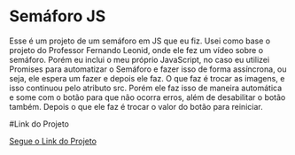 # Semáforo JS

Esse é um projeto de um semáforo em JS que eu fiz. Usei como base o projeto do Professor Fernando Leonid, onde ele fez um vídeo sobre o semáforo. Porém eu inclui o meu próprio JavaScript, no caso eu utilizei Promises para automatizar o Semáforo e fazer isso de forma assíncrona, ou seja, ele espera um fazer e depois ele faz. O que faz é trocar as imagens, e isso continuou pelo atributo src. Porém ele faz isso de maneira automática e some com o botão para que não ocorra erros, além de desabilitar o botão também. Depois o que ele faz é trocar o valor do botão para reiniciar.


#Link do Projeto

[Segue o Link do Projeto](https://paulo19961944.github.io/Semaforo-JS/)
